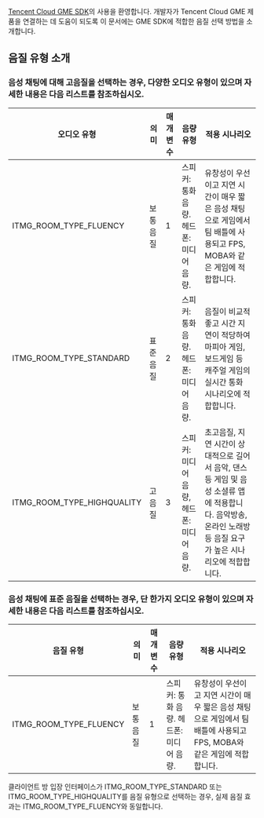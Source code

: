 [Tencent Cloud GME SDK](https://cloud.tencent.com/product/tmg?idx=1)의 사용을 환영합니다. 개발자가 Tencent Cloud GME 제품을 연결하는 데 도움이 되도록 이 문서에는 GME SDK에 적합한 음질 선택 방법을 소개합니다.

## 음질 유형 소개
### 음성 채팅에 대해 고음질을 선택하는 경우, 다양한 오디오 유형이 있으며 자세한 내용은 다음 리스트를 참조하십시오.

|오디오 유형     	|의미|매개변수|음량 유형|적용 시나리오|
| ------------- |------------ | ---- |---- |---- |
| ITMG_ROOM_TYPE_FLUENCY			|보통 음질	|1|스피커: 통화 음량. 헤드폰: 미디어 음량.				|유창성이 우선이고 지연 시간이 매우 짧은 음성 채팅으로 게임에서 팀 배틀에 사용되고 FPS, MOBA와 같은 게임에 적합합니다.	|							
| ITMG_ROOM_TYPE_STANDARD			|표준 음질	|2|스피커: 통화 음량. 헤드폰: 미디어 음량.					|음질이 비교적 좋고 시간 지연이 적당하여 마피아 게임, 보드게임 등 캐주얼 게임의 실시간 통화 시나리오에 적합합니다.	|												
| ITMG_ROOM_TYPE_HIGHQUALITY		|고음질	|3|스피커: 미디어 음량, 헤드폰: 미디어 음량.		|초고음질, 지연 시간이 상대적으로 길어서 음악, 댄스 등 게임 및 음성 소셜류 앱에 적용합니다. 음악방송, 온라인 노래방 등 음질 요구가 높은 시나리오에 적합합니다.	|


### 음성 채팅에 표준 음질을 선택하는 경우, 단 한가지 오디오 유형이 있으며 자세한 내용은 다음 리스트를 참조하십시오.

|음질 유형     	|의미|매개변수|음량 유형|적용 시나리오|
| ------------- |------------ | ---- |---- |---- |
| ITMG_ROOM_TYPE_FLUENCY			|보통 음질	|1|스피커: 통화 음량. 헤드폰: 미디어 음량.				|유창성이 우선이고 지연 시간이 매우 짧은 음성 채팅으로 게임에서 팀 배틀에 사용되고 FPS, MOBA와 같은 게임에 적합합니다.	|

클라이언트 방 입장 인터페이스가 ITMG_ROOM_TYPE_STANDARD 또는 ITMG_ROOM_TYPE_HIGHQUALITY를 음질 유형으로 선택하는 경우, 실제 음질 효과는 ITMG_ROOM_TYPE_FLUENCY와 동일합니다.

